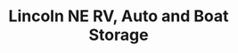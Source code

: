 ---
title: "Lincoln NE RV, Auto and Boat Storage"
url: /lincoln/lincoln-ne-rv-auto-and-boat-storage/
shop: storage rental
---